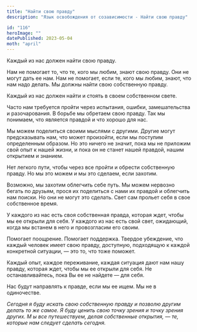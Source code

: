 ```yaml
---
title: "Найти свою правду"
description: "Язык освобождения от созависимости - Найти свою правду"

id: "116"
heroImage: ""
datePublished: 2023-05-04
moth: "april"
---
```


Каждый из нас должен найти свою правду.

Нам не помогает то, что те, кого мы любим, знают свою правду. Они не могут
дать ее нам. Нам не помогает, если те, кого мы любим, знают, что нам надо
делать. Мы должны найти свою собственную правду.

Каждый из нас должен найти и стоять в своем собственном свете.

Часто нам требуется пройти через испытания, ошибки, замешательства и
разочарования. В борьбе мы обретаем свою правду. Так мы понимаем, что является
правдой и что хорошо для нас.

Мы можем поделиться своими мыслями с другими. Другие могут предсказывать нам,
что может произойти, если мы поступим определенным образом. Но это ничего не
значит, пока мы не приложим свой опыт к нашей жизни, и пока он не станет нашей
правдой, нашим открытием и знанием.

Нет легкого пути, чтобы через все пройти и обрести собственную правду. Но мы
это можем и мы это сделаем, если захотим.

Возможно, мы захотим облегчить себе путь. Мы можем нервозно бегать по друзьям,
прося их поделиться с нами их правдой и облегчить нам поиски. Но они не могут
это сделать. Свет сам прольет себя в свое собственное время.

У каждого из нас есть своя собственная правда, которая ждет, чтобы мы ее
открыли для себя. У каждого из нас есть свой свет, ожидающий, когда мы встанем
в него и провозгласим его своим.

Помогает поощрение. Помогает поддержка. Твердое убеждение, что каждый человек
имеет свою правду, доступную, подходящую к каждой конкретной ситуации, — это
то, что тоже поможет.

Каждый опыт, каждое переживание, каждая ситуация дают нам нашу правду, которая
ждет, чтобы мы ее открыли для себя. Не останавливайтесь, пока Вы ее не найдете
— для себя.

Нас будут направлять к правде, если мы ее ищем. Мы не в одиночестве.

_Сегодня_ _я_ _буду_ _искать_ _свою_ _собственную_ _правду_ _и_ _позволю_
_другим_ _делать_ _то_ _же_ _самое._ _Я_ _буду_ _ценить_ _свою_ _точку_
_зрения_ _и_ _точку_ _зрения_ _других._ _М_ _ы_ _все_ _путешествуем,_ _делая_
_собственные_ _открытия,_ _—_ _те,_ _которые_ _нам_ _следует_ _сделать_
_сегодня._
